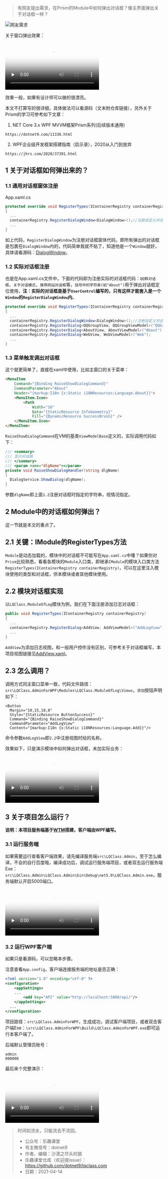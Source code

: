 >有网友提出需求，在Prism的Module中如何弹出对话框？像主界面弹出关于对话框一样？

![网友需求](https://img1.dotnet9.com/2021/04/0401.png)

关于窗口弹出效果：

<video id="video" controls="" preload="none" poster="https://img1.dotnet9.com/2021/04/0403.png">
  <source id="mp4" src="https://img1.dotnet9.com/2021/04/0402.mp4" type="video/mp4">
</video>

效果一般，如果有设计师可以做的很漂亮。

本文不打算写的很详细，具体做法可以看源码（文末附仓库链接），另外关于Prism的学习可参考如下文章：

1. NET Core 3.x WPF MVVM框架Prism系列(后续版本通用)

```
https://dotnet9.com/11338.html
```

2. WPF企业级开发框架搭建指南（启示录），2020从入门到放弃

```
https://jhrs.com/2020/37391.html
```

## 1 关于对话框如何弹出来的？

### 1.1 通用对话框窗体注册

App.xaml.cs

```C#
protected override void RegisterTypes(IContainerRegistry containerRegistry)
{
  ...
  containerRegistry.RegisterDialogWindow<DialogWindow>();//注册自定义对话框窗体
  ...
}
```

如上代码，`RegisterDialogWindow`为注册对话框窗体代码，即所有弹出的对话框是包裹在`DialogWindow`内的，代码简单我就不贴了，知道他是一个`Window`就好，具体请看源码：[DialogWindow](https://github.com/dotnet9/lqclass.com/blob/main/src/LQClass.AdminForWPF/LQClass.CustomControls/Controls/DialogWindow.xaml)。

### 1.2 实际对话框注册

也是在App.xaml.cs文件中，下面的代码即为注册实际的对话框代码：`QQ群对话框`、`关于对话模式`、`推荐网站对话框`等，`括号中的字符串(如"About")`用于弹出对话框定位使用，**注：实际的对话框是基于`UserControl`编写的，只有这样才能套入是一个`Window`的`RegisterDialogWindow`内**。

```C#
protected override void RegisterTypes(IContainerRegistry containerRegistry)
{
  ...
  containerRegistry.RegisterDialogWindow<DialogWindow>();//注册自定义对话框窗体
  containerRegistry.RegisterDialog<QQGroupView, QQGroupViewModel>("QQGroup");
  containerRegistry.RegisterDialog<AboutView, AboutViewModel>("About");
  containerRegistry.RegisterDialog<WebView, WebViewModel>("Web");
  ...
}
```

### 1.3 菜单触发调出对话框

这个就更简单了，直接在xaml中使用，比如主窗口的关于菜单：

```html
<MenuItem
    Command="{Binding RaiseShowDialogCommand}"
    CommandParameter="About"
    Header="{markup:I18n {x:Static i18NResources:Language.About}}">
    <MenuItem.Icon>
        <Path
            Width="16"
            Data="{StaticResource InfoGeometry}"
            Fill="{DynamicResource SuccessBrush}" />
    </MenuItem.Icon>
</MenuItem>
```

`RaiseShowDialogCommand`在VM的基类`ViewModelBase`定义的，实际调用代码如下：

```C#
/// <summary>
/// 显示对话框
/// </summary>
/// <param name="dlgName"></param>
private void RaiseShowDialogHandler(string dlgName)
{
  DialogService.ShowDialog(dlgName);
}
```

参数`dlgName`即上面`1.2`注册对话框时指定的字符串，视情况指定。

## 2 Module中的对话框如何弹出？

这一节就是本文的重点了。

## 2.1 关键：IModule的RegisterTypes方法

`Module`是动态加载的，模块中的对话框不可能写在`App.xaml.cs`中噻？如果你对`Prism`比较熟悉，看看各模块的`Module`入口类，即继承`IModule`的模块入口类方法`RegisterTypes(IContainerRegistry containerRegistry)`，可以在这里注入模块使用的类型和对话框，供本模块或者其他模块使用。

## 2.2 模块对话框实现

以`LQClass.ModuleOfLog`模块为例，我们在下面注册添加日志对话框：

```C#
public void RegisterTypes(IContainerRegistry containerRegistry)
{
  ...
  containerRegistry.RegisterDialog<AddView, AddViewModel>("AddLogView");
  ...
}
```

`AddView`为添加日志视图，和一般用户控件没有区别，可参考关于对话框编写，本项目视图链接见[AddView.xaml](https://github.com/dotnet9/lqclass.com/blob/main/src/LQClass.AdminForWPF/Modules/LQClass.ModuleOfLog/Views/AddView.xaml)。

## 2.3 怎么调用？

调用方式同主窗口菜单一致，代码文件路径：`src\LQClass.AdminForWPF\Modules\LQClass.ModuleOfLog\Views`，`添加`按钮声明如下：

```XAML
<Button
  Margin="10,15,10,0" 
  Style="{StaticResource ButtonSuccess}"
  Command="{Binding RaiseShowDialogCommand}"
  CommandParameter="AddLogView"
  Content="{markup:I18n {x:Static i18NResources:Language.Add}}"/>
```

命令参数`AddLogView`即`2.2`中注册视图时给的名称。

效果如下，只是演示模块中如何弹出对话框，未加实际业务：

<video id="video" controls="" preload="none" poster="https://img1.dotnet9.com/2021/04/0404.png">
  <source id="mp4" src="https://img1.dotnet9.com/2021/04/0405.mp4" type="video/mp4">
</video>

## 3 关于项目怎么运行？

**说明：本项目服务端基于[WTM](https://wtmdoc.walkingtec.cn/)搭建，客户端由WPF编写。**

### 3.1 运行服务端

如果需要运行查看客户端效果，请先编译服务端`src\LQClass.Admin`，至于怎么编译，不会的自行百度哦，编译成功后，调试运行服务端项目，或者双击运行服务端Exe：`src\LQClass.Admin\LQClass.Admin\bin\Debug\net5.0\LQClass.Admin.exe`，服务端默认开启5000端口。

<video id="video" controls="" preload="none" poster="https://img1.dotnet9.com/2021/04/0406.png">
  <source id="mp4" src="https://img1.dotnet9.com/2021/04/0407.mp4" type="video/mp4">
</video>

### 3.2 运行WPF客户端

如果只是看源码，可以忽略本步骤。

注意查看`App.config`，客户端连接服务端的地址是否正确：

```xml
<?xml version="1.0" encoding="utf-8" ?>
<configuration>
	<appSettings>
    ...
		<add key="API" value="http://localhost:5000/api/"/>
	</appSettings>
  ...
</configuration>
```

项目路径：`src\LQClass.AdminForWPF`，生成成功，调试客户端项目，或者双击客户端Exe：`\src\LQClass.AdminForWPF\Build\LQClass.AdminForWPF.exe`即可运行本客户端了。

后端默认管理员账号：

```
admin
000000
```

最后来个完整演示：

<video id="video" controls="" preload="none" poster="https://img1.dotnet9.com/2021/04/0408.png">
  <source id="mp4" src="https://img1.dotnet9.com/2021/04/0409.mp4" type="video/mp4">
</video>

> 
> 时间如流水，只能流去不流回。
> 
>- 公众号：乐趣课堂
>- 号主微信号：dotnet9
>- 作者、编辑：沙漠之尽头的狼
>- 乐趣课堂仓库（欢迎提issue）：https://github.com/dotnet9/lqclass.com
>- 日期：2021-04-14
> 